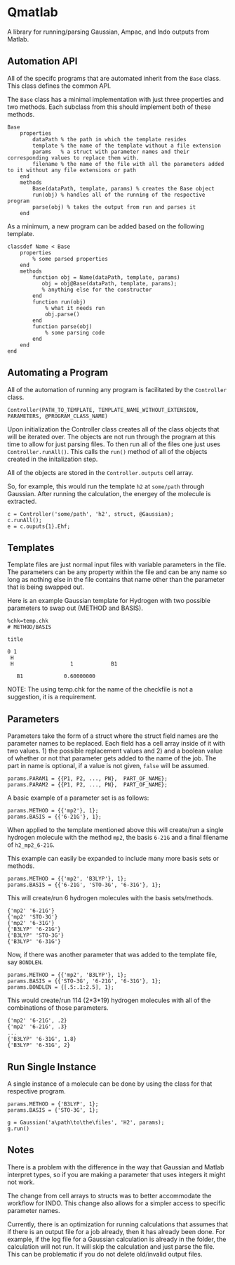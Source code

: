 Qmatlab
=======
A library for running/parsing Gaussian, Ampac, and Indo outputs from Matlab.

Automation API
--------------
All of the specifc programs that are automated inherit from the `Base` class. This class defines the common API.

The `Base` class has a minimal implementation with just three properties and two methods. Each subclass from this should implement both of these methods.

    Base
        properties
            dataPath % the path in which the template resides
            template % the name of the template without a file extension
            params   % a struct with parameter names and their corresponding values to replace them with.
            filename % the name of the file with all the parameters added to it without any file extensions or path
        end
        methods
            Base(dataPath, template, params) % creates the Base object
            run(obj) % handles all of the running of the respective program
            parse(obj) % takes the output from run and parses it
        end

As a minimum, a new program can be added based on the following template.

    classdef Name < Base
        properties
            % some parsed properties
        end
        methods
            function obj = Name(dataPath, template, params)
               obj = obj@Base(dataPath, template, params);
               % anything else for the constructor
            end
            function run(obj)
                % what it needs run
                obj.parse()
            end
            function parse(obj)
                % some parsing code
            end
        end
    end

Automating a Program
--------------------
All of the automation of running any program is facilitated by the `Controller` class.

    Controller(PATH_TO_TEMPLATE, TEMPLATE_NAME_WITHOUT_EXTENSION, PARAMETERS, @PROGRAM_CLASS_NAME)

Upon initialization the Controller class creates all of the class objects that will be iterated over. The objects are not run through the program at this time to allow for just parsing files. To then run all of the files one just uses `Controller.runAll()`. This calls the `run()` method of all of the objects created in the initalization step.

All of the objects are stored in the `Controller.outputs` cell array.

So, for example, this would run the template `h2` at `some/path` through Gaussian. After running the calculation, the energey of the molecule is extracted.

    c = Controller('some/path', 'h2', struct, @Gaussian);
    c.runAll();
    e = c.ouputs{1}.Ehf;

Templates
---------

Template files are just normal input files with variable parameters in the file. The parameters can be any property within the file and can be any name so long as nothing else in the file contains that name other than the parameter that is being swapped out.

Here is an example Gaussian template for Hydrogen with two possible parameters to swap out (METHOD and BASIS).

    %chk=temp.chk
    # METHOD/BASIS

    title

    0 1
     H
     H                  1            B1

       B1             0.60000000


NOTE: The using temp.chk for the name of the checkfile is not a suggestion, it is a requirement.


Parameters
----------

Parameters take the form of a struct where the struct field names are the parameter names to be replaced. Each field has a cell array inside of it with two values. 1) the possible replacement values and 2) and a boolean value of whether or not that parameter gets added to the name of the job. The part in name is optional, if a value is not given, `false` will be assumed.

    params.PARAM1 = {{P1, P2, ..., PN},  PART_OF_NAME};
    params.PARAM2 = {{P1, P2, ..., PN},  PART_OF_NAME};

A basic example of a parameter set is as follows:

    params.METHOD = {{'mp2'}, 1};
    params.BASIS = {{'6-21G'}, 1};

When applied to the template mentioned above this will create/run a single hydrogen molecule with the method `mp2`, the basis `6-21G` and a final filename of `h2_mp2_6-21G`.

This example can easily be expanded to include many more basis sets or methods.

    params.METHOD = {{'mp2', 'B3LYP'}, 1};
    params.BASIS = {{'6-21G', 'STO-3G', '6-31G'}, 1};

This will create/run 6 hydrogen molecules with the basis sets/methods.

    {'mp2' '6-21G'}
    {'mp2' 'STO-3G'}
    {'mp2' '6-31G'}
    {'B3LYP' '6-21G'}
    {'B3LYP' 'STO-3G'}
    {'B3LYP' '6-31G'}

Now, if there was another parameter that was added to the template file, say `BONDLEN`.

    params.METHOD = {{'mp2', 'B3LYP'}, 1};
    params.BASIS = {{'STO-3G', '6-21G', '6-31G'}, 1};
    params.BONDLEN = {[.5:.1:2.5], 1};

This would create/run 114 (2\*3\*19) hydrogen molecules with all of the combinations of those parameters.

    {'mp2' '6-21G', .2}
    {'mp2' '6-21G', .3}
    ...
    {'B3LYP' '6-31G', 1.8}
    {'B3LYP' '6-31G', 2}


Run Single Instance
-------------------

A single instance of a molecule can be done by using the class for that respective program.

    params.METHOD = {'B3LYP', 1};
    params.BASIS = {'STO-3G', 1};

    g = Gaussian('a\path\to\the\files', 'H2', params);
    g.run()


Notes
-----

There is a problem with the difference in the way that Gaussian and Matlab interpret types, so if you are making a parameter that uses integers it might not work.

The change from cell arrays to structs was to better accommodate the workflow for INDO. This change also allows for a simpler access to specific parameter names.

Currently, there is an optimization for running calculations that assumes that if there is an output file for a job already, then it has already been done. For example, if the log file for a Gaussian calculation is already in the folder, the calculation will not run. It will skip the calculation and just parse the file. This can be problematic if you do not delete old/invalid output files.
